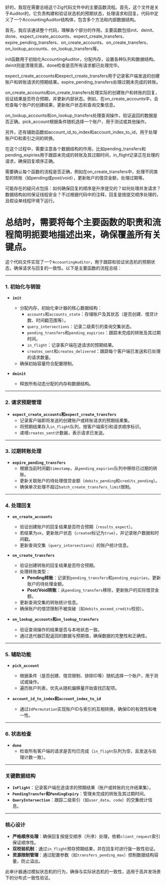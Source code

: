 好的，我现在需要总结这个Zig代码文件中的主要函数流程。首先，这个文件是关于Auditor的，它负责构建和验证状态机的预期状态，处理请求和回复。代码中定义了一个AccountingAuditor结构体，包含多个方法和内部数据结构。

首先，我应该通读整个代码，理解各个部分的作用。主要函数包括init、deinit、done、expect_create_accounts、expect_create_transfers、expire_pending_transfers、on_create_accounts、on_create_transfers、on_lookup_accounts、on_lookup_transfers等。

init函数用于初始化AccountingAuditor，分配内存，设置各种队列和数据结构。deinit则是清理资源。done检查是否所有请求都已处理完毕。

expect_create_accounts和expect_create_transfers用于记录客户端发送的创建账户和转账请求的预期结果。expire_pending_transfers处理过期未完成的转账。

on_create_accounts和on_create_transfers处理实际的创建账户和转账的回复，验证结果是否符合预期，并更新内部状态。例如，在on_create_accounts中，会检查每个账户的创建结果，更新账户状态和查询交集信息。

on_lookup_accounts和on_lookup_transfers处理查询操作，验证返回的数据是否正确。pick_account根据条件随机选择一个账户，用于测试或其他操作。

另外，还有辅助函数如account_id_to_index和account_index_to_id，用于处理账户ID和索引之间的转换。

在这个过程中，需要注意各个数据结构的作用，比如pending_transfers和pending_expiries用于跟踪未完成的转账及其过期时间，in_flight记录正在处理的请求，确保回复顺序正确。

需要确认每个函数的流程是否正确，例如在on_create_transfers中，处理不同类型的转账（如pending或post/void），更新账户的借贷金额，处理过期等。

可能存在的疑问点包括：如何确保回复的顺序是升序提交的？如何处理并发请求？数据结构如何保证线程安全？不过根据代码中的注释，回复是按提交顺序处理的，且假设单线程环境下运行。

总结时，需要将每个主要函数的职责和流程简明扼要地描述出来，确保覆盖所有关键点。
================================================
这个代码文件实现了一个`AccountingAuditor`，用于跟踪和验证状态机的预期状态，确保请求与回复的一致性。以下是主要函数的流程总结：

---

### **1. 初始化与销毁**
- **`init`**  
  - 分配内存，初始化审计器的核心数据结构：
    - `accounts`和`accounts_state`：存储账户及其状态（是否创建、借贷计数、时间戳范围等）。
    - `query_intersections`：记录二级索引的查询交集状态。
    - `pending_transfers`和`pending_expiries`：跟踪未完成的转账及其过期时间。
    - `in_flight`：记录客户端在途请求的预期结果。
    - `creates_sent`和`creates_delivered`：跟踪每个客户端已发送和已处理的请求数量。
  - 确保初始容量符合配置限制。

- **`deinit`**  
  - 释放所有动态分配的内存和数据结构。

---

### **2. 请求预期管理**
- **`expect_create_accounts`和`expect_create_transfers`**  
  - 记录客户端即将发送的创建账户或转账请求的预期结果集。
  - 将预期结果存入`in_flight`队列，按客户端索引和请求顺序标识。
  - 递增`creates_sent`计数器，表示请求已发送。

---

### **3. 过期转账处理**
- **`expire_pending_transfers`**  
  - 根据当前时间戳`timestamp`，从`pending_expiries`队列中移除已过期的转账。
  - 更新关联账户的待处理借贷金额（`debits_pending`和`credits_pending`）。
  - 确保单次处理不超过`batch_create_transfers_limit`限制。

---

### **4. 处理回复**
- **`on_create_accounts`**  
  - 验证创建账户的回复结果是否符合预期（`results_expect`）。
  - 若结果为`ok`，更新账户状态（`created`标记为`true`），并记录账户数据和时间戳。
  - 更新查询交集（`query_intersections`）的账户统计信息。

- **`on_create_transfers`**  
  - 验证创建转账的回复结果是否符合预期。
  - 处理转账类型：
    - **Pending转账**：记录到`pending_transfers`和`pending_expiries`，更新账户的待处理金额。
    - **Post/Void转账**：从`pending_transfers`移除，更新账户的实际借贷金额。
  - 更新查询交集的转账统计信息。
  - 确保账户的借贷限制不被突破（如`debits_exceed_credits`校验）。

- **`on_lookup_accounts`和`on_lookup_transfers`**  
  - 验证查询操作的结果是否与本地状态一致。
  - 通过迭代器匹配返回的数据与预期值，确保数据的完整性和正确性。

---

### **5. 辅助功能**
- **`pick_account`**  
  - 根据条件（是否创建、借贷限制、排除ID等）随机选择一个账户，用于测试或操作。
  - 遍历账户列表，优先从随机偏移量开始查找匹配项。

- **`account_id_to_index`和`account_index_to_id`**  
  - 通过`IdPermutation`实现账户ID与索引的互相转换，确保ID的有效性和唯一性。

---

### **6. 状态检查**
- **`done`**  
  - 检查所有客户端的请求是否均已完成（`in_flight`队列为空，且发送与处理计数一致）。

---

### **关键数据结构**
- **`InFlight`**：记录客户端在途请求的预期结果（账户或转账的允许结果集）。
- **`PendingTransfer`和`PendingExpiry`**：管理未完成的转账及其过期时间。
- **`QueryIntersection`**：跟踪二级索引（如`user_data`、`code`）的交集统计信息。

---

### **核心设计**
- **严格顺序处理**：确保回复按提交顺序（升序）处理，依赖`client_request`索引保证顺序性。
- **双校验机制**：通过`in_flight`预存预期结果，并在回复时进行强一致性验证。
- **资源限制管理**：通过配置参数（如`transfers_pending_max`）控制数据结构容量，防止溢出。

此审计器通过模拟状态机的行为，确保与实际状态机的一致性，适用于高并发场景下的分布式一致性验证。